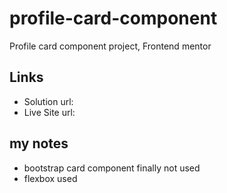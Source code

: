 # profile-card-component
 Profile card component project, Frontend mentor

## Links
* Solution url: 
* Live Site url:

## my notes
* bootstrap card component finally not used
* flexbox used